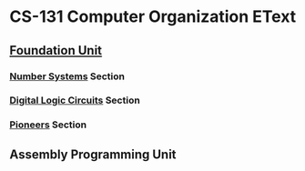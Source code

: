 # CS-131 Computer Organization EText

## [Foundation Unit](Foundations)

### [Number Systems](Foundations/NumberSystems) Section

### [Digital Logic Circuits](Foundations/DigitalLogicCircuits) Section

### [Pioneers](Foundations/Pioneers/) Section

## Assembly Programming Unit